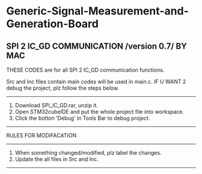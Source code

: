 # Generic-Signal-Measurement-and-Generation-Board

SPI 2 IC_GD COMMUNICATION /version 0.7/  BY MAC
----------------------------------------------------------------

THESE CODES are for all SPI 2 IC_GD communication functions.

Src and Inc files contain main codes will be used in main.c.
IF U WANT 2 debug the project, plz follow the steps below.

----------------------------------------------------------------
1.  Download SPI_IC_GD.rar, unzip it.
2.  Open STM32cubeIDE and put the whole project file into workspace.
3.  Click the botton 'Debug' in Tools Bar to debug project.
----------------------------------------------------------------

RULES FOR MODIFACATION

----------------------------------------------------------------
1. When something changed/modified, plz label the changes.
2. Update the all files in Src and Inc.
----------------------------------------------------------------
